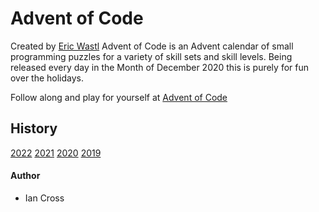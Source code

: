 # Advent of Code

Created by [Eric Wastl](http://was.tl/) Advent of Code is an Advent calendar of small programming puzzles for a variety of skill sets and skill levels. Being released every day in the Month of December 2020 this is purely for fun over the holidays.

Follow along and play for yourself at [Advent of Code](https://adventofcode.com/)

## History

[2022](https://github.com/Ian-Cross/Advent-of-Code/blob/master/2022/README.md)
[2021](https://github.com/Ian-Cross/Advent-of-Code/blob/master/2021/README.md)
[2020](https://github.com/Ian-Cross/Advent-of-Code/blob/master/2020/README.md)
[2019](https://github.com/Ian-Cross/Advent-of-Code/blob/master/2019/README.md)

#### Author

- Ian Cross
